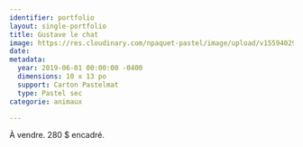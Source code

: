 ```yaml
---
identifier: portfolio
layout: single-portfolio
title: Gustave le chat
image: https://res.cloudinary.com/npaquet-pastel/image/upload/v1559402946/Gustave%20le%20chat%20pastel%202019.jpg
date: 
metadata:
  year: 2019-06-01 00:00:00 -0400
  dimensions: 10 x 13 po
  support: Carton Pastelmat
  type: Pastel sec
categorie: animaux

---
```

À vendre. 280 $ encadré.